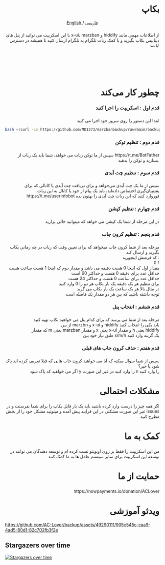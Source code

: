 <h1 align="right">بکاپ</h1>

<p align="center">
 <a href="./README.md">
 English
 </a>
 /
 <a href="./README-fa.md">
 فارسی
 </a>
</p>

###

<p align="right">با این اسکریپت می توانید از پنل های x-ui، marzban و hiddify از اطلاعات مهمی مانند دیتابیس بکاپ بگیرید و با کمک ربات تلگرام به تلگرام ارسال کنید تا همیشه در دسترس باشد!</p>

###

<br clear="both">

<p align="left">‏<br>‏</p>

###

<h1 align="right">چطور کار می‌کند</h1>

###

<h3 align="right">قدم اول : اسکریپت را اجرا کنید</h3>

###

<p align="right">ابتدا این دستور را روی سرور خود اجرا می کنید</p>
  
```bash
bash <(curl -Ls https://github.com/MD1373/marzbanbackup/raw/main/backup.sh)
``` 

###

<h3 align="right">قدم دوم : تنظیم توکن</h3>

###

<p align="right">سپس از ما توکن ربات می خواهد، شما باید یک ربات از https://t.me/BotFather بسازید و توکن را بدهید.</p>

###

<h3 align="right">قدم سوم : تنظیم چت آیدی</h3>

###

<p align="right">سپس از ما یک چت آیدی می‌خواهد و برای دریافت چت آیدی یا کانالی که برای پشتیبان‌گیری اختصاص داده‌اید، باید یک پیام از خود یا کانال به این ربات https://t.me/userinfobot فوروارد کنید که این ربات چت آیدی را بهتون بده</p>

###

<h3 align="right">قدم چهارم : تنظیم کپشن</h3>

###

<p align="right">در این مرحله از شما یک کپشن می خواهد که میتوانید خالی بزارید</p>

###

<h3 align="right">قدم پنجم : تنظیم کرون جاب</h3>

###

<p align="right">مرحله بعد از شما کرون جاب میخواهد که برای تعیین وقت که ربات در چه زمانی بکاپ بگیرید و ارسال کند<br>که فرمتش اینجوریه : <br>0 1<br>مقدار اول که اینجا 0 هست دقیقه می باشد و مقدار دوم که اینجا 1 هست ساعت هست<br>حداقل عدد برای دقیقه 0 هست و حداکثر 60 است<br>حداقل عدد برای ساعت 0 هست و حداکثر 24 هست<br>برای تنظیم هر یک دقیقه یک بار بکاپ هر دو را 0 وارد کنید<br>در مثال بالا هر یک ساعت یک بار بکاپ می گرید <br>توجه داشته باشید که بین هر دو مقدار یک فاصله است</p>

###

<h3 align="right">قدم ششم : انتخاب پنل</h3>

###

<p align="right">مرحله بعد از شما می پرسد که برای کدام پنل می خواهید بکاپ تهیه کنید<br>از بین marzbn و x-ui و hiddify  باید یکی را انتخاب کنید<br>که مقدار m یعنی marzban و مقدار x یعنی x-ui و مقدار h یعنی hiddify <br>طبق نیاز خود بین x/m/h یک گزینه وارد کنید</p>

###

<h3 align="right">قدم هفتم : حذف کرون جاب های قبلی</h3>

###

<p align="right">سپس از شما سوال میکنه که آیا می خواهید کرون جاب هایی که قبلا تعریف کرده اید پاک شود یا خیر؟<br>اگر می خواهید که پاک شود y را وارد کنید در غیر این صورت n را وارد کنید</p>

###

<h1 align="right">مشکلات احتمالی</h1>

###

<p align="right">اگر همه چیز را درست وارد کرده باشید باید یک بار فایل بکاپ را برای شما بفرستت و در غیر این صورت مشکلی در این فرایند پیش آمده و میتونید مشکل خود را از بخش issues مطرح کنید</p>

###

<h1 align="right">کمک به ما</h1>

###

<p align="right">من این اسکریپت را فقط بر روی اوبونتو تست کرده ام و توسعه دهندگان می توانند در توسعه این اسکریپت برای سایر سیستم عامل ها به ما کمک کنند</p>

###

<h1 align="right">حمایت از ما</h1>

###

<p align="right">https://nowpayments.io/donation/ACLover</p>

###

<h1 align="right">ویدئو آموزشی</h1>

https://github.com/AC-Lover/backup/assets/49290111/905c545c-caa9-4ad5-80d1-82c702fb3f2e

## Stargazers over time

[![Stargazers over time](https://starchart.cc/AC-Lover/backup.svg)](https://starchart.cc/AC-Lover/backup)
